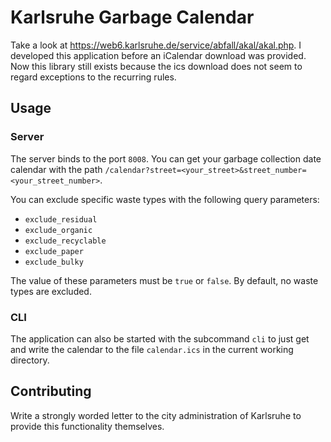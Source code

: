# Karlsruhe Garbage Calendar

Take a look at <https://web6.karlsruhe.de/service/abfall/akal/akal.php>. I developed this application before an iCalendar download was provided. Now this library still exists because the ics download does not seem to regard exceptions to the recurring rules.

## Usage

### Server

The server binds to the port `8008`.
You can get your garbage collection date calendar with the path `/calendar?street=<your_street>&street_number=<your_street_number>`.

You can exclude specific waste types with the following query parameters:
- `exclude_residual`
- `exclude_organic`
- `exclude_recyclable`
- `exclude_paper`
- `exclude_bulky`

The value of these parameters must be `true` or `false`.
By default, no waste types are excluded.

### CLI

The application can also be started with the subcommand `cli` to just get and write the calendar to the file `calendar.ics` in the current working directory.

## Contributing

Write a strongly worded letter to the city administration of Karlsruhe to provide this functionality themselves.
